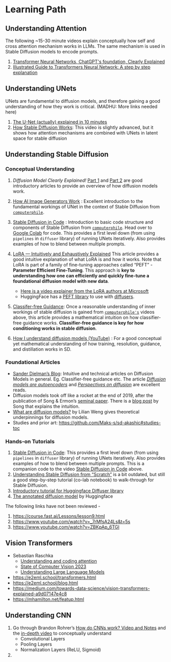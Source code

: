 # Learning Path

## Understanding Attention 
The following ~15-30 minute videos explain conceptually how self and cross attention mechanism works in LLMs. The same mechanism is used in Stable Diffusion models to encode prompts.

1. [Transformer Neural Networks, ChatGPT's foundation, Clearly Explained](https://www.youtube.com/watch?v=zxQyTK8quyY)
2. [Illustrated Guide to Transformers Neural Network: A step by step explanation](https://www.youtube.com/watch?v=4Bdc55j80l8)

## Understanding UNets 
UNets are fundamental to diffusion models, and therefore gaining a good understanding of how they work is critical. (MADHU: More links needed here)

1. [The U-Net (actually) explained in 10 minutes](https://www.youtube.com/watch?v=NhdzGfB1q74)
2. [How Stable Diffusion Works](https://www.youtube.com/watch?v=sFztPP9qPRc): This video is slightly advanced, but it shows how attention mechanisms are combined with UNets in latent space for stable diffusion
 
## Understanding Stable Diffusion
### Conceptual Understanding 

1. *Diffusion Model Clearly Explained!* [Part 1](https://medium.com/@steinsfu/diffusion-model-clearly-explained-cd331bd41166) and [Part 2](https://medium.com/@steinsfu/stable-diffusion-clearly-explained-ed008044e07e) are good introductory articles to provide an overview of how diffusion models work.

1. [How AI Image Generators Work](https://www.youtube.com/watch?v=1CIpzeNxIhU) : Excellent introduction to the fundamental workings of UNet in the context of Stable Diffusion from [`computerphile`](https://www.youtube.com/@Computerphile).
2. [Stable Diffusion in Code](https://www.youtube.com/watch?v=-lz30by8-sU) : Introduction to basic code structure and components of Stable Diffusion from [`computerphile`](https://www.youtube.com/@Computerphile). Head over to [Google Colab](https://colab.research.google.com/drive/1roZqqhsdpCXZr8kgV_Bx_ABVBPgea3lX?usp=sharing) for code. This provides a first level down (from using `pipelines` in `diffuser` library) of running UNets iteratively. Also provides examples of how to blend between multiple prompts. 
3. [LoRA — Intuitively and Exhaustively Explained](https://medium.com/towards-data-science/lora-intuitively-and-exhaustively-explained-e944a6bff46b) This article provides a good intuitive explanation of what LoRA is and how it works. Note that LoRA is part of a family of fine-tuning approaches called “PEFT” - **Parameter Efficient Fine-Tuning**. This approach is **key to understanding how one can efficiently and quickly fine-tune a foundational diffusion model with new data**.
	- [Here is a video explainer from the LoRA authors at Microsoft](https://www.youtube.com/watch?v=DhRoTONcyZE) 
	- HuggingFace has a [PEFT library](https://github.com/huggingface/peft) to use with [diffusers](https://github.com/huggingface/diffusers).	 
4. [Classifer-free Guidance](https://sander.ai/2022/05/26/guidance.html): Once a reasonable understanding of inner workings of stable diffusion is gained from [`computerphile's`](https://www.youtube.com/@Computerphile) videos above, this article provides a mathematical intuition on how classifier-free guidance works. **Classifier-free guidance is key for how conditioning works in stable diffusion**.
5. [How I understand diffusion models (YouTube)](https://www.youtube.com/watch?v=i2qSxMVeVLI) : For a good conceptual yet mathematical understanding of how training, resolution, guidance, and distillation works in SD.


### Foundational Articles

- [Sander Dielman’s Blog](https://sander.ai/posts/): Intuitive and technical articles on Diffusion Models in general. Eg. Classifier-free guidance etc. The article [_Diffusion models are autoencoders_](https://sander.ai/2022/01/31/diffusion.html) and [_Perspectives on diffusion_](https://sander.ai/2023/07/20/perspectives.html) are excellent reads.
- Diffusion models took off like a rocket at the end of 2019, after the publication of Song & Ermon’s [seminal paper](https://arxiv.org/abs/1907.05600). There is a [blog post](http://yang-song.net/blog/2021/score/) by Song that explains the intuition.
- [What are diffusion models?](https://lilianweng.github.io/posts/2021-07-11-diffusion-models/) by Lilian Weng gives theoretical underpinnings for diffusion models.
- Studies and prior art: https://github.com/Maks-s/sd-akashic#studies-toc


### Hands-on Tutorials

1. [Stable Diffusion in Code](https://colab.research.google.com/drive/1roZqqhsdpCXZr8kgV_Bx_ABVBPgea3lX?usp=sharing): This provides a first level down (from using `pipelines` in `diffuser` library) of running UNets iteratively. Also provides examples of how to blend between multiple prompts. This is a companion code to the video [Stable Diffusion in Code](https://www.youtube.com/watch?v=-lz30by8-sU) above.
2. [Understanding Stable Diffusion from “Scratch”](https://scholar.harvard.edu/binxuw/classes/machine-learning-scratch/materials/stable-diffusion-scratch) is a bit outdated, but still a good step-by-step tutorial (co-lab notebook) to walk-through for Stable Diffusion.
3. [Introductory tutorial for Huggingface Diffuser library](https://colab.research.google.com/github/huggingface/notebooks/blob/main/diffusers/diffusers_intro.ipynb)  
4.  [The annotated diffusion model](https://huggingface.co/blog/annotated-diffusion) by Huggingface

The following links have not been reviewed -
1. https://course.fast.ai/Lessons/lesson9.html
2. https://www.youtube.com/watch?v=_7rMfsA24Ls&t=5s
3. https://www.youtube.com/watch?v=ZBKpAp_6TGI 

## Vision Transformers
- Sebastian Raschka
	- [Understanding and coding attention](https://substack.com/inbox/post/140464659)
	- [State of Computer Vision 2023](https://magazine.sebastianraschka.com/p/ahead-of-ai-10-state-of-computer?utm_source=%2Finbox%2Fsaved&utm_medium=reader2)
	- [Understanding Large Language Models](https://magazine.sebastianraschka.com/p/ahead-of-ai-10-state-of-computer?utm_source=%2Finbox%2Fsaved&utm_medium=reader2)
- https://e2eml.school/transformers.html
- https://e2eml.school/blog.html
- https://medium.com/towards-data-science/vision-transformers-explained-a9d07147e4c8
- https://mhamilton.net/featup.html

## Understanding CNN
1. Go through Brandon Rohrer’s [How do CNNs work? Video and Notes](https://e2eml.school/how_convolutional_neural_networks_work) and the [in-depth video](https://www.youtube.com/watch?v=JB8T_zN7ZC0) to conceptually understand
	- Convolutional Layers
	- Pooling Layers
	- Normalization Layers (ReLU, Sigmoid)
2. 